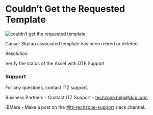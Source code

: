 # Couldn’t Get the Requested Template

![couldn’t get the requested template](https://github.com/IBM/itz-support-public/blob/main/IBM-Technology-Zone/IBM-Technology-Zone-Runbooks/Images/couldn%25u2019t%20get%20the%20requested%20template.png)

Cause: Skytap associated template has been retired or deleted

Resolution:

Verify the status of the Asset with DTE Support

### Support

For any questions, contact ITZ support.

Business Partners - Contact ITZ Support - techzone.help@ibm.com

IBMers - Make a post on the [#itz-techzone-support](https://ibm-dte.slack.com/archives/C0124J683GW) slack channel.
